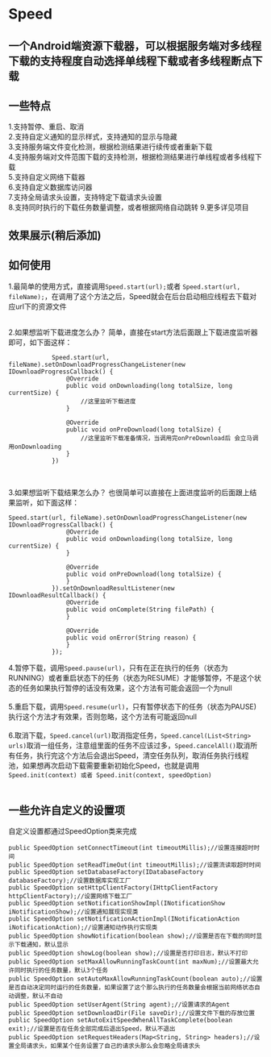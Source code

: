 Speed
=
一个Android端资源下载器，可以根据服务端对多线程下载的支持程度自动选择单线程下载或者多线程断点下载
-----------

一些特点
-----------

1.支持暂停、重启、取消<br>
2.支持自定义通知的显示样式，支持通知的显示与隐藏<br>
3.支持服务端文件变化检测，根据检测结果进行续传或者重新下载<br>
4.支持服务端对文件范围下载的支持检测，根据检测结果进行单线程或者多线程下载<br>
5.支持自定义网络下载器<br>
6.支持自定义数据库访问器<br>
7.支持全局请求头设置，支持特定下载请求头设置<br>
8.支持同时执行的下载任务数量调整，或者根据网络自动跳转
9.更多详见项目

效果展示(稍后添加)
-----------

如何使用
-----------

1.最简单的使用方式，直接调用`Speed.start(url);`或者 `Speed.start(url, fileName);`，在调用了这个方法之后，Speed就会在后台启动相应线程去下载对应url下的资源文件<br>
<br>

2.如果想监听下载进度怎么办？ 简单，直接在start方法后面跟上下载进度监听器即可，如下面这样：
```
            Speed.start(url, fileName).setOnDownloadProgressChangeListener(new IDownloadProgressCallback() {
                @Override
                public void onDownloading(long totalSize, long currentSize) {
                    //这里监听下载进度
                }

                @Override
                public void onPreDownload(long totalSize) {
                    //这里监听下载准备情况，当调用完onPreDownload后 会立马调用onDownloading
                }
            })
```
<br>

3.如果想监听下载结果怎么办？ 也很简单可以直接在上面进度监听的后面跟上结果监听，如下面这样：
```
Speed.start(url, fileName).setOnDownloadProgressChangeListener(new IDownloadProgressCallback() {
                @Override
                public void onDownloading(long totalSize, long currentSize) {
                }

                @Override
                public void onPreDownload(long totalSize) {
                }
            }).setOnDownloadResultListener(new IDownloadResultCallback() {
                @Override
                public void onComplete(String filePath) {
                }

                @Override
                public void onError(String reason) {
                }
            });
```

4.暂停下载，调用`Speed.pause(url)`，只有在正在执行的任务（状态为RUNNING）或者重启状态下的任务（状态为RESUME）才能够暂停，不是这个状态的任务如果执行暂停的话没有效果，这个方法有可能会返回一个为null<br>
<br>
5.重启下载，调用`Speed.resume(url)`，只有暂停状态下的任务（状态为PAUSE)执行这个方法才有效果，否则忽略，这个方法有可能返回null<br>
<br>
6.取消下载，`Speed.cancel(url)`取消指定任务，`Speed.cancel(List<String> urls)`取消一组任务，注意组里面的任务不应该过多，`Speed.cancelAll()`取消所有任务，执行完这个方法后会退出Speed，清空任务队列，取消任务执行线程池，如果想再次启动下载需要重新初始化Speed，也就是调用`Speed.init(context) 或者 Speed.init(context, speedOption)`<br>
<br>

一些允许自定义的设置项
-----------------------

自定义设置都通过SpeedOption类来完成
<br>

```
public SpeedOption setConnectTimeout(int timeoutMillis);//设置连接超时时间
public SpeedOption setReadTimeOut(int timeoutMillis);//设置流读取超时时间
public SpeedOption setDatabaseFactory(IDatabaseFactory databaseFactory);//设置数据库实现工厂
public SpeedOption setHttpClientFactory(IHttpClientFactory httpClientFactory);//设置网络下载工厂
public SpeedOption setNotificationShowImpl(INotificationShow iNotificationShow);//设置通知展现实现类
public SpeedOption setNotificationActionImpl(INotificationAction iNotificationAction);//设置通知动作执行实现类
public SpeedOption showNotification(boolean show);//设置是否在下载的同时显示下载通知，默认显示
public SpeedOption showLog(boolean show);//设置是否打印日志，默认不打印
public SpeedOption setMaxAllowRunningTaskCount(int maxNum);//设置最大允许同时执行的任务数量，默认3个任务
public SpeedOption setAutoMaxAllowRunningTaskCount(boolean auto);//设置是否自动决定同时运行的任务数量，如果设置了这个那么执行的任务数量会根据当前网络状态自动调整，默认不自动
public SpeedOption setUserAgent(String agent);//设置请求的Agent
public SpeedOption setDownloadDir(File saveDir);//设置文件下载的存放位置
public SpeedOption setAutoExitSpeedWhenAllTaskComplete(boolean exit);//设置是否在任务全部完成后退出Speed，默认不退出
public SpeedOption setRequestHeaders(Map<String, String> headers);//设置全局请求头，如果某个任务设置了自己的请求头那么会忽略全局请求头

```
